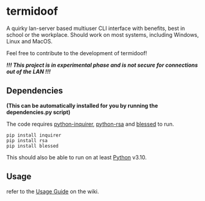 # termidoof
A quirky lan-server based multiuser CLI interface with benefits, best in school or the workplace.
Should work on most systems, including Windows, Linux and MacOS.


Feel free to contribute to the development of termidoof!

**_!!! This project is in experimental phase and is not secure for connections out of the LAN !!!_**

## Dependencies

**(This can be automatically installed for you by running the dependencies.py script)**  

The code requires [python-inquirer](https://github.com/magmax/python-inquirer), [python-rsa](https://github.com/sybrenstuvel/python-rsa) and [blessed](https://github.com/jquast/blessed) to run.
```
pip install inquirer
pip install rsa
pip install blessed
```
This should also be able to run on at least [Python](https://www.python.org/downloads/) v3.10.

## Usage
refer to the [Usage Guide](https://github.com/televisionia/termidoof/wiki/Usage-Guide) on the wiki.
